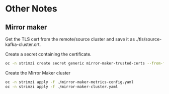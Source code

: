 # Other Notes

## Mirror maker

Get the TLS cert from the remote/source cluster and save it as ./tls/source-kafka-cluster.crt.

Create a secret containing the certificate.

```sh
oc -n strimzi create secret generic mirror-maker-trusted-certs --from-file=source-kafka-cluster-cert=./tls/source-kafka-cluster.crt
```

Create the Mirror Maker cluster

```sh
oc -n strimzi apply -f ./mirror-maker-metrics-config.yaml
oc -n strimzi apply -f ./mirror-maker-cluster.yaml
```
